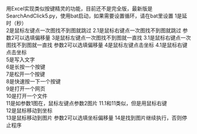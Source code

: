用Excel实现类似按键精灵的功能，目前还不是完全版，最新版是SearchAndClick5.py，使用bat启动，如果需要设置循环，请在bat里设置
1是延时（秒）		
2是鼠标左键点一次图找不到图就跳过	2.1是鼠标右键点一次图找不到图就跳过	参数2可以选填偏移量
3是鼠标左键点一次图找不到图就一直找	3.1是鼠标右键点一次图找不到图就一直找	参数2可以选填偏移量
4是鼠标左键点击坐标	4.1是鼠标右键点击坐标	
5是写入文字		
6是长按一个按键		
7是松开一个按键		
8是快速按一下一个按键		
9是打开一个网页		
10是打开一个文件		
11是如参数1图在，鼠标左键点参数2图片	11.1和11类似，但是用鼠标右键	
12是鼠标移动到坐标	
13是鼠标移动到图片	参数2可以选填坐标偏移量
14是找到图片继续执行，否则停止程序	
